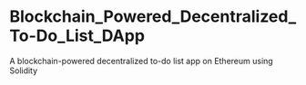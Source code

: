 # Blockchain_Powered_Decentralized_To-Do_List_DApp
 A blockchain-powered decentralized to-do list app on Ethereum using Solidity 
